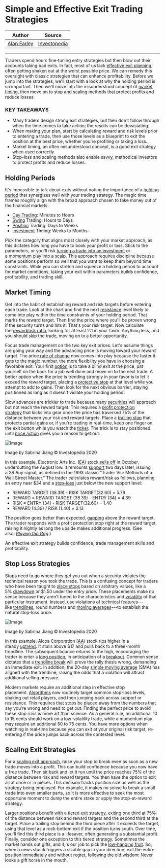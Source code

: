 # Simple and Effective Exit Trading Strategies

| Author       | Source       | 
| :-------------: |:-------------:|
|  [Alan Farley](https://www.investopedia.com/contributors/53687/) | [Investopedia](https://www.investopedia.com/articles/active-trading/020915/mustknow-simple-effective-exit-trading-strategies.asp) | 

---

Traders spend hours fine-tuning entry strategies but then blow out their accounts taking bad exits. In fact, most of us lack [effective exit planning](https://www.investopedia.com/investing/understanding-exit-strategies/), often getting shaken out at the worst possible price. We can remedy this oversight with classic strategies that can enhance profitability. Before we jump into the strategies, we'll start with a look at why the holding period is so important. Then we'll move into the misunderstood concept of [market timing](https://www.investopedia.com/terms/m/markettiming.asp), then move on to stop and scaling methods that protect profits and reduce losses.

### KEY TAKEAWAYS

-   Many traders design strong exit strategies, but then don't follow through when the time comes to take action; the results can be devastating.
-   When making your plan, start by calculating reward and risk levels prior to entering a trade, then use those levels as a blueprint to exit the position at the best price, whether you're profiting or taking a loss.
-   Market timing, an often misunderstood concept, is a good exit strategy when used correctly.
-   Stop-loss and scaling methods also enable savvy, methodical investors to protect profits and reduce losses.

Holding Periods
---------------

It's impossible to talk about exits without noting the importance of a [holding period](https://www.investopedia.com/terms/h/holdingperiod.asp) that synergizes well with your trading strategy. The magic time frames roughly align with the broad approach chosen to take money out of the financial markets:

-   [Day Trading](https://www.investopedia.com/terms/d/daytrader.asp): Minutes to Hours
-   [Swing](https://www.investopedia.com/terms/s/swingtrading.asp) Trading: Hours to Days
-   [Position](https://www.investopedia.com/terms/p/positiontrader.asp) Trading: Days to Weeks
-   [Investment](https://www.investopedia.com/terms/i/investing.asp) Timing: Weeks to Months

Pick the category that aligns most closely with your market approach, as this dictates how long you have to book your profit or loss. Stick to the parameters, or you'll risk [turning a trade into an investment](https://www.investopedia.com/ask/answers/12/difference-investing-trading.asp) or a [momentum](https://www.investopedia.com/terms/m/momentum.asp) play into a [scalp](https://www.investopedia.com/terms/s/scalping.asp). This approach requires discipline because some positions perform so well that you want to keep them beyond time constraints. While you can stretch and squeeze a holding period to account for market conditions, taking your exit within parameters builds confidence, profitability, and trading skill. 

Market Timing
-------------

Get into the habit of establishing reward and risk targets before entering each trade. Look at the chart and find the next [resistance](https://www.investopedia.com/terms/r/resistance.asp) level likely to come into play within the time constraints of your holding period. That marks the reward target. Then find the price where you'll be proven wrong if the security turns and hits it. That's your risk target. Now calculate the [reward/risk ratio](https://www.investopedia.com/terms/r/riskrewardratio.asp), looking for at least 2:1 in your favor. Anything less, and you should skip the trade, moving on to a better opportunity.

Focus trade management on the two key exit prices. Let's assume things are going your way and the advancing price is moving toward your reward target. The price[ rate of change](https://www.investopedia.com/terms/p/pricerateofchange.asp) now comes into play because the faster it gets to the magic number, the more flexibility you have in choosing a favorable exit. Your first [option](https://www.investopedia.com/terms/e/exit-option.asp) is to take a blind exit at the price, pat yourself on the back for a job well done and move on to the next trade. A better option when the price is trending strongly in your favor is to let it exceed the reward target, placing a [protective stop](https://www.investopedia.com/terms/p/protectivestop.asp) at that level while you attempt to add to gains. Then look for the next obvious barrier, staying positioned as long as it doesn't violate your holding period.

Slow advances are trickier to trade because many [securities](https://www.investopedia.com/terms/s/security.asp) will approach but not reach the reward target. This requires a [profit protection strategy](https://www.investopedia.com/articles/trading/09/buy-stop-sell-stop-limit.asp) that kicks into gear once the price has traversed 75% of the distance between your risk and reward targets. Place a [trailing stop](https://www.investopedia.com/terms/t/trailingstop.asp) that protects partial gains or, if you're trading in real-time, keep one finger on the exit button while you watch the [ticker](https://www.investopedia.com/terms/t/tickertape.asp). The trick is to stay positioned until [price action](https://www.investopedia.com/terms/p/price-action.asp) gives you a reason to get out. 

![Image](https://www.investopedia.com/thmb/dr-Y-xsGZcy90q1lhdXZLChpB78=/4209x3964/filters:no_upscale():max_bytes(150000):strip_icc():format(webp)/dotdash_Final_Simple_and_Effective_Exit_Trading_Strategies_Sep_2020-01-86bda659603341aa92b56808b2bd8682.jpg)

Image by Sabrina Jiang © Investopedia 2020

In this example, Electronic Arts Inc. ([EA](https://www.investopedia.com/markets/quote?tvwidgetsymbol=ea)) stock [sells off](https://www.investopedia.com/terms/s/sell-off.asp) in October, undercutting the August low. It remounts [support](https://www.investopedia.com/terms/s/support.asp) two days later, issuing a *2B Buy* signal, as defined in the 1993 classic "Trader Vic: Methods of a Wall Street Master." The trader calculates reward/risk as follows, planning an entry near $34 and a [stop-loss](https://www.investopedia.com/terms/s/stop-lossorder.asp) just below the new support level:

-   REWARD TARGET (38.39) - RISK TARGET(32.60) = 5.79
-   REWARD = REWARD TARGET (38.39) - ENTRY (34) = 4.39
-   RISK = ENTRY (34) - RISK TARGET(32.60) = 1.40
-   REWARD (4.39) / RISK (1.40) = 3.13

The position goes better than expected, [gapping](https://www.investopedia.com/terms/g/gap.asp) above the reward target. The trader responds with a profit protection stop right at the reward target, raising it nightly as long the upside makes additional progress. (See also: *[Playing the Gap](https://www.investopedia.com/articles/trading/05/playinggaps.asp).*)

An effective exit strategy builds confidence, trade management skills and profitability.

Stop Loss Strategies
--------------------

Stops need to go where they get you out when a security violates the technical reason you took the trade. This is a confusing concept for traders who have been taught to [place stops](https://www.investopedia.com/video/play/stop-loss-order-strategy/) based on arbitrary values, like a 5% [drawdown](https://www.investopedia.com/terms/d/drawdown.asp) or $1.50 under the entry price. These placements make no sense because they aren't tuned to the characteristics and [volatility](https://www.investopedia.com/terms/v/volatility.asp) of that particular instrument. Instead, use violations of technical features---like [trendlines](https://www.investopedia.com/terms/t/trendline.asp), round numbers and [moving averages](https://www.investopedia.com/terms/m/movingaverage.asp)---to establish the natural stop-loss price.

![Image](https://www.investopedia.com/thmb/YM2b5FUG16Z07hvCqpqJivHgM7g=/4209x3963/filters:no_upscale():max_bytes(150000):strip_icc():format(webp)/dotdash_Final_Simple_and_Effective_Exit_Trading_Strategies_Sep_2020-02-2f68c020406d479b9fbf74cbee41f409.jpg)

Image by Sabrina Jiang © Investopedia 2020

In this example, Alcoa Corporation ([AA](https://www.investopedia.com/markets/quote?tvwidgetsymbol=aa)) stock rips higher in a steady [uptrend](https://www.investopedia.com/terms/u/uptrend.asp). It stalls above $17 and pulls back to a three-month trendline. The subsequent bounce returns to the high, encouraging the trader to enter a [long position](https://www.investopedia.com/terms/l/long.asp), in anticipation of a [breakout](https://www.investopedia.com/terms/b/breakout.asp). Common sense dictates that a [trendline break](https://www.investopedia.com/articles/trading/06/trendlines.asp) will prove the rally thesis wrong, demanding an immediate exit. In addition, the 20-day [simple moving average](https://www.investopedia.com/terms/s/sma.asp) (SMA) has aligned with the trendline, raising the odds that a violation will attract additional selling pressure.

Modern markets require an additional step in effective stop placement. [Algorithms](https://www.investopedia.com/terms/a/algorithm.asp) now routinely target common stop-loss levels, shaking out retail players, and then jumping back across support or resistance. This requires that stops be placed away from the numbers that say you're wrong and need to get out. Finding the perfect price to avoid these *stop runs* is more art than science. As a general rule, an additional 10 to 15 cents should work on a low-volatility trade, while a momentum play may require an additional 50 to 75 cents. You have more options when watching in real-time because you can exit at your original risk target, re-entering if the price jumps back across the contested level.

Scaling Exit Strategies
-----------------------

For a [scaling exit approach](https://www.investopedia.com/terms/r/risk-control.asp), raise your stop to break even as soon as a new trade moves into a profit. This can build confidence because you now have a free trade. Then sit back and let it run until the price reaches 75% of the distance between risk and reward targets. You then have the option to exit all at once or in pieces. This decision tracks position size as well as the strategy being employed. For example, it makes no sense to break a small trade into even smaller parts, so it is more effective to seek the most opportune moment to dump the entire stake or apply the stop-at-reward strategy. 

Larger positions benefit with a tiered exit strategy, exiting one third at 75% of the distance between risk and reward targets and the second third at the target. Place a trailing stop behind the third piece after it exceeds the target, using that level as a rock-bottom exit if the position turns south. Over time, you'll find this third piece is a lifesaver, often generating a substantial profit. Finally, consider one exception to this tiered strategy. Sometimes the market hands out gifts, and it;'s our job to pick the [low-hanging fruit](https://www.investopedia.com/terms/l/low-hanging-fruit.asp). So, when a news shock triggers a sizable gap in your direction, exit the entire position immediately and without regret, following the old wisdom: Never looks a gift horse in the mouth.
